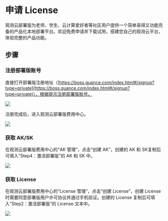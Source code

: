 # 申请 License
观测云部署版为老师、学生、云计算爱好者等社区用户提供一个简单易得又功能完备的产品化本地部署平台。欢迎免费申请并下载试用，搭建您自己的观测云平台，体验完整的产品功能。

## 步骤


### 注册部署版账号

直接打开部署版注册地址（[https://boss.guance.com/index.html#/signup?type=private](https://boss.guance.com/index.html#/signup?type=private)），根据提示注册部署版账号。

![](img/6.deployment_3.png)

注册完成后，进入观测云部署版费用中心。

![](img/6.deployment_4.png)

### 获取 AK/SK

在观测云部署版费用中心的“AK 管理”，点击“创建 AK”，创建的 AK 和 SK复制后可填入“Step4：激活部署版”的 AK 和 SK 中。

![](img/6.deployment_5.png)

### 获取 License

在观测云部署版费用中心的“License 管理”，点击“创建 License”，创建 License 时需要同意部署版用户许可协议并通过手机验证。创建的 License 复制后可填入“Step2：激活部署版”的 License 文本中。

![](img/6.deployment_6.png)